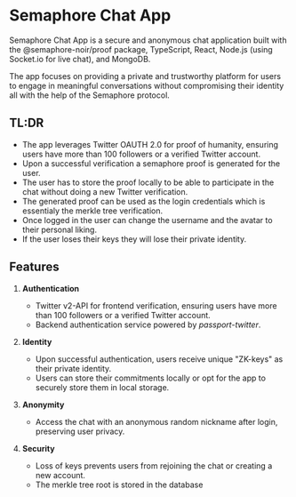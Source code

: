 # Semaphore Chat App

Semaphore Chat App is a secure and anonymous chat application built with the @semaphore-noir/proof package, TypeScript, React, Node.js (using Socket.io for live chat), and MongoDB. <br>

The app focuses on providing a private and trustworthy platform for users to engage in meaningful conversations without compromising their identity all with the help of the Semaphore protocol.


## TL:DR


- The app leverages Twitter OAUTH 2.0 for proof of humanity, ensuring users have more than 100 followers or a verified Twitter account.
- Upon a successful verification a semaphore proof is generated for the user.
- The user has to store the proof locally to be able to participate in the chat without doing a new Twitter verification.
- The generated proof can be used as the login credentials which is essentialy the merkle tree verification.
- Once logged in the user can change the username and the avatar to their personal liking.
- If the user loses their keys they will lose their private identity.


## Features


1. **Authentication**
   - Twitter v2-API for frontend verification, ensuring users have more than 100 followers or a verified Twitter account.
   - Backend authentication service powered by *passport-twitter*.

2. **Identity**
   - Upon successful authentication, users receive unique "ZK-keys" as their private identity.
   - Users can store their commitments locally or opt for the app to securely store them in local storage.
     
3. **Anonymity**
   - Access the chat with an anonymous random nickname after login, preserving user privacy.

4. **Security**
   - Loss of keys prevents users from rejoining the chat or creating a new account.
   - The merkle tree root is stored in the database

